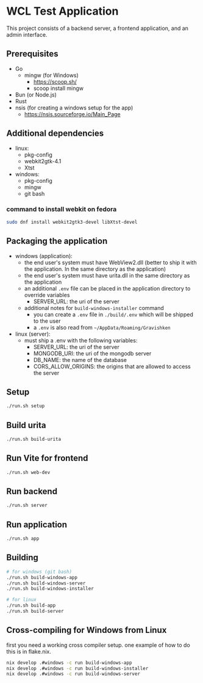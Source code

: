 # WCL Test Application

This project consists of a backend server, a frontend application, and an admin interface.

## Prerequisites
- Go
  - mingw (for Windows)
    - https://scoop.sh/
    - scoop install mingw
- Bun (or Node.js)
- Rust
- nsis (for creating a windows setup for the app)
  - https://nsis.sourceforge.io/Main_Page

## Additional dependencies
- linux:
  - pkg-config
  - webkit2gtk-4.1
  - Xtst
- windows:
  - pkg-config
  - mingw
  - git bash

### command to install webkit on fedora
```bash
sudo dnf install webkit2gtk3-devel libXtst-devel
```

## Packaging the application
- windows (application):
  - the end user's system must have WebView2.dll (better to ship it with the application. In the same directory as the application)
  - the end user's system must have urita.dll in the same directory as the application
  - an additional `.env` file can be placed in the application directory to override variables
    - SERVER_URL: the uri of the server
  - additional notes for `build-windows-installer` command
    - you can create a `.env` file in `./build/.env` which will be shipped to the user
    - a `.env` is also read from `~/AppData/Roaming/Gravishken`
- linux (server):
  - must ship a .env with the following variables:
    - SERVER_URL: the uri of the server
    - MONGODB_URI: the uri of the mongodb server
    - DB_NAME: the name of the database
    - CORS_ALLOW_ORIGINS: the origins that are allowed to access the server

## Setup
```bash
./run.sh setup
```

## Build urita
```bash
./run.sh build-urita
```

## Run Vite for frontend
```bash
./run.sh web-dev
```

## Run backend
```bash
./run.sh server
```

## Run application
```bash
./run.sh app
```

## Building
```bash
# for windows (git bash)
./run.sh build-windows-app
./run.sh build-windows-server
./run.sh build-windows-installer

# for linux
./run.sh build-app
./run.sh build-server
```

## Cross-compiling for Windows from Linux
first you need a working cross compiler setup. one example of how to do this is in flake.nix.

```bash
nix develop .#windows -c run build-windows-app
nix develop .#windows -c run build-windows-installer
nix develop .#windows -c run build-windows-server
```
